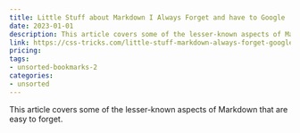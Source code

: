```yaml
---
title: Little Stuff about Markdown I Always Forget and have to Google
date: 2023-01-01
description: This article covers some of the lesser-known aspects of Markdown that are easy to forget.
link: https://css-tricks.com/little-stuff-markdown-always-forget-google/
pricing: 
tags: 
- unsorted-bookmarks-2 
categories: 
- unsorted 
---
```


This article covers some of the lesser-known aspects of Markdown that are easy to forget.